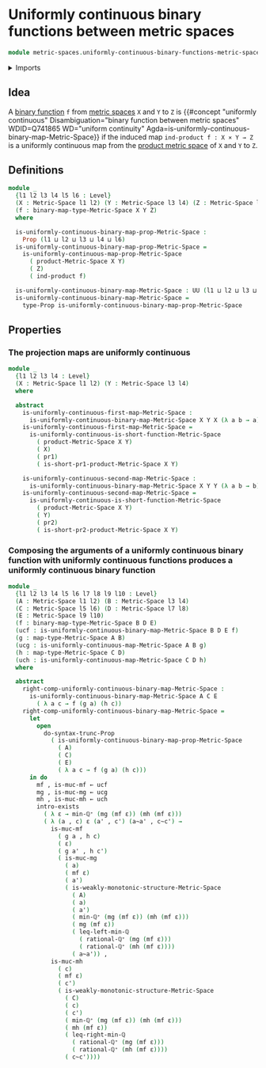 # Uniformly continuous binary functions between metric spaces

```agda
module metric-spaces.uniformly-continuous-binary-functions-metric-spaces where
```

<details><summary>Imports</summary>

```agda
open import elementary-number-theory.minimum-rational-numbers
open import elementary-number-theory.positive-rational-numbers

open import foundation.cartesian-product-types
open import foundation.dependent-pair-types
open import foundation.existential-quantification
open import foundation.function-types
open import foundation.propositional-truncations
open import foundation.propositions
open import foundation.universe-levels

open import metric-spaces.continuous-functions-metric-spaces
open import metric-spaces.functions-metric-spaces
open import metric-spaces.metric-spaces
open import metric-spaces.products-metric-spaces
open import metric-spaces.short-functions-metric-spaces
open import metric-spaces.uniformly-continuous-functions-metric-spaces
```

</details>

## Idea

A [binary function](metric-spaces.functions-metric-spaces.md) `f` from
[metric spaces](metric-spaces.metric-spaces.md) `X` and `Y` to `Z` is
{{#concept "uniformly continuous" Disambiguation="binary function between metric spaces" WDID=Q741865 WD="uniform continuity" Agda=is-uniformly-continuous-binary-map-Metric-Space}}
if the induced map `ind-product f : X × Y → Z` is a uniformly continuous map
from the [product metric space](metric-spaces.products-metric-spaces.md) of `X`
and `Y` to `Z`.

## Definitions

```agda
module _
  {l1 l2 l3 l4 l5 l6 : Level}
  (X : Metric-Space l1 l2) (Y : Metric-Space l3 l4) (Z : Metric-Space l5 l6)
  (f : binary-map-type-Metric-Space X Y Z)
  where

  is-uniformly-continuous-binary-map-prop-Metric-Space :
    Prop (l1 ⊔ l2 ⊔ l3 ⊔ l4 ⊔ l6)
  is-uniformly-continuous-binary-map-prop-Metric-Space =
    is-uniformly-continuous-map-prop-Metric-Space
      ( product-Metric-Space X Y)
      ( Z)
      ( ind-product f)

  is-uniformly-continuous-binary-map-Metric-Space : UU (l1 ⊔ l2 ⊔ l3 ⊔ l4 ⊔ l6)
  is-uniformly-continuous-binary-map-Metric-Space =
    type-Prop is-uniformly-continuous-binary-map-prop-Metric-Space
```

## Properties

### The projection maps are uniformly continuous

```agda
module _
  {l1 l2 l3 l4 : Level}
  (X : Metric-Space l1 l2) (Y : Metric-Space l3 l4)
  where

  abstract
    is-uniformly-continuous-first-map-Metric-Space :
      is-uniformly-continuous-binary-map-Metric-Space X Y X (λ a b → a)
    is-uniformly-continuous-first-map-Metric-Space =
      is-uniformly-continuous-is-short-function-Metric-Space
        ( product-Metric-Space X Y)
        ( X)
        ( pr1)
        ( is-short-pr1-product-Metric-Space X Y)

    is-uniformly-continuous-second-map-Metric-Space :
      is-uniformly-continuous-binary-map-Metric-Space X Y Y (λ a b → b)
    is-uniformly-continuous-second-map-Metric-Space =
      is-uniformly-continuous-is-short-function-Metric-Space
        ( product-Metric-Space X Y)
        ( Y)
        ( pr2)
        ( is-short-pr2-product-Metric-Space X Y)
```

### Composing the arguments of a uniformly continuous binary function with uniformly continuous functions produces a uniformly continuous binary function

```agda
module _
  {l1 l2 l3 l4 l5 l6 l7 l8 l9 l10 : Level}
  (A : Metric-Space l1 l2) (B : Metric-Space l3 l4)
  (C : Metric-Space l5 l6) (D : Metric-Space l7 l8)
  (E : Metric-Space l9 l10)
  (f : binary-map-type-Metric-Space B D E)
  (ucf : is-uniformly-continuous-binary-map-Metric-Space B D E f)
  (g : map-type-Metric-Space A B)
  (ucg : is-uniformly-continuous-map-Metric-Space A B g)
  (h : map-type-Metric-Space C D)
  (uch : is-uniformly-continuous-map-Metric-Space C D h)
  where

  abstract
    right-comp-uniformly-continuous-binary-map-Metric-Space :
      is-uniformly-continuous-binary-map-Metric-Space A C E
        ( λ a c → f (g a) (h c))
    right-comp-uniformly-continuous-binary-map-Metric-Space =
      let
        open
          do-syntax-trunc-Prop
            ( is-uniformly-continuous-binary-map-prop-Metric-Space
              ( A)
              ( C)
              ( E)
              ( λ a c → f (g a) (h c)))
      in do
        mf , is-muc-mf ← ucf
        mg , is-muc-mg ← ucg
        mh , is-muc-mh ← uch
        intro-exists
          ( λ ε → min-ℚ⁺ (mg (mf ε)) (mh (mf ε)))
          ( λ (a , c) ε (a' , c') (a~a' , c~c') →
            is-muc-mf
              ( g a , h c)
              ( ε)
              ( g a' , h c')
              ( is-muc-mg
                ( a)
                ( mf ε)
                ( a')
                ( is-weakly-monotonic-structure-Metric-Space
                  ( A)
                  ( a)
                  ( a')
                  ( min-ℚ⁺ (mg (mf ε)) (mh (mf ε)))
                  ( mg (mf ε))
                  ( leq-left-min-ℚ
                    ( rational-ℚ⁺ (mg (mf ε)))
                    ( rational-ℚ⁺ (mh (mf ε))))
                  ( a~a')) ,
            is-muc-mh
              ( c)
              ( mf ε)
              ( c')
              ( is-weakly-monotonic-structure-Metric-Space
                ( C)
                ( c)
                ( c')
                ( min-ℚ⁺ (mg (mf ε)) (mh (mf ε)))
                ( mh (mf ε))
                ( leq-right-min-ℚ
                  ( rational-ℚ⁺ (mg (mf ε)))
                  ( rational-ℚ⁺ (mh (mf ε))))
                ( c~c'))))
```
